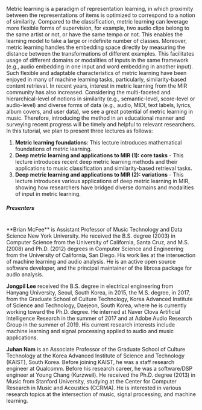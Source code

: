 Metric learning is a paradigm of representation learning, in which proximity between the representations of items is optimized to correspond to a notion of similarity. Compared to the classification, metric learning can leverage more flexible forms of supervision, for example, two audio clips belong to the same artist or not, or have the same tempo or not. This enables the learning model to take a large or indefinite number of classes. Moreover, metric learning handles the embedding space directly by measuring the distance between the transformations of different examples. This facilitates usage of different domains or modalities of inputs in the same framework (e.g., audio embedding in one input and word embedding in another input). Such flexible and adaptable characteristics of metric learning have been enjoyed in many of machine learning tasks, particularly, similarity-based content retrieval. In recent years, interest in metric learning from the MIR community has also increased. Considering the multi-faceted and hierarchical-level of notions in similarity (e.g., semantic-level, score-level or audio-level) and diverse forms of data (e.g., audio, MIDI, text labels, lyrics, album covers, and user data), we see a great potential of metric learning in music. Therefore, introducing the method in an educational manner and surveying recent progress will be timely and helpful to relevant researchers. In this tutorial, we plan to present three lectures as follows:

1. **Metric learning foundations**: This lecture introduces mathematical foundations of metric learning.
2. **Deep metric learning and applications to MIR (1): core tasks** - This lecture introduces recent deep metric learning methods and their applications to music classification and similarity-based retrieval tasks.
3. **Deep metric learning and applications to MIR (2): variations** - This lecture introduces various applications of deep metric learning in MIR, showing how researchers have bridged diverse domains and modalities of input in metric learning.

##### Presenters
<br>
**Brian McFee** is Assistant Professor of Music Technology and Data Science New York University. He received the B.S. degree (2003) in Computer Science from the University of California, Santa Cruz, and M.S. (2008) and Ph.D. (2012) degrees in Computer Science and Engineering from the University of California, San Diego. His work lies at the intersection of machine learning and audio analysis. He is an active open source software developer, and the principal maintainer of the librosa package for audio analysis.

**Jongpil Lee** received the B.S. degree in electrical engineering from Hanyang University, Seoul, South Korea, in 2015, the M.S. degree, in 2017, from the Graduate School of Culture Technology, Korea Advanced Institute of Science and Technology, Daejeon, South Korea, where he is currently working toward the Ph.D. degree. He interned at Naver Clova Artificial Intelligence Research in the summer of 2017 and at Adobe Audio Research Group in the summer of 2019. His current research interests include machine learning and signal processing applied to audio and music applications.

**Juhan Nam** is an Associate Professor of the Graduate School of Culture Technology at the Korea Advanced Institute of Science and Technology (KAIST), South Korea. Before joining KAIST, he was a staff research engineer at Qualcomm. Before his research career, he was a software/DSP engineer at Young Chang (Kurzweil). He received the Ph.D. degree (2013) in Music from Stanford University, studying at the Center for Computer Research in Music and Acoustics (CCRMA). He is interested in various research topics at the intersection of music, signal processing, and machine learning.
